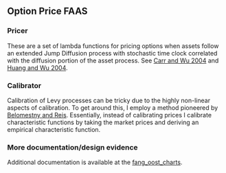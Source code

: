 ## Option Price FAAS

### Pricer
These are a set of lambda functions for pricing options when assets follow an extended Jump Diffusion process with stochastic time clock correlated with the diffusion portion of the asset process. See [Carr and Wu 2004](http://faculty.baruch.cuny.edu/lwu/papers/timechangeLevy_JFE2004.pdf) and [Huang and Wu 2004](https://pdfs.semanticscholar.org/0065/9b64e38e097f9df521ea5393ede9a2b6f824.pdf?_ga=2.75168529.2091536158.1531661727-680909490.1531661727).  

### Calibrator
Calibration of Levy processes can be tricky due to the highly non-linear aspects of calibration.  To get around this, I employ a method pioneered by [Belomestny and Reis](http://citeseerx.ist.psu.edu/viewdoc/download?doi=10.1.1.90.8837&rep=rep1&type=pdf).  Essentially, instead of calibrating prices I calibrate characteristic functions by taking the market prices and deriving an empirical characteristic function.

### More documentation/design evidence
Additional documentation is available at the [fang_oost_charts](https://github.com/phillyfan1138/fang_oost_cal_charts).
